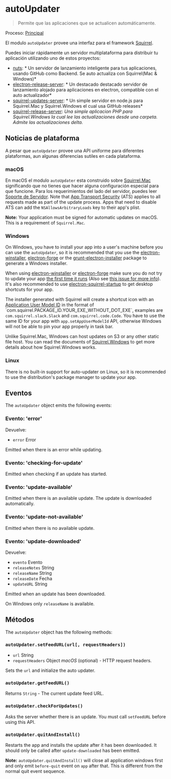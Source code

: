 # autoUpdater

> Permite que las aplicaciones que se actualicen automáticamente.

Proceso: [Principal](../glossary.md#main-process)

El modulo `autoUpdater` provee una interfaz para el framework [Squirrel](https://github.com/Squirrel).

Puedes iniciar rápidamente un servidor multiplataforma para distribuir tu aplicación utilizando uno de estos proyectos:

* [nuts](https://github.com/GitbookIO/nuts): * Un servidor de lanzamiento inteligente para tus aplicaciones, usando GitHub como Backend. Se auto actualiza con Squirrel(Mac & Windows)*
* [electron-release-server](https://github.com/ArekSredzki/electron-release-server): * Un destacado destacado servidor de lanzamiento alojado para aplicaciones en electron, compatible con el auto actualizador*
* [squirrel-updates-server](https://github.com/Aluxian/squirrel-updates-server): * Un simple servidor en node.js para Squirrel.Mac y Squirrel.Windows el cual usa GitHub releases*
* [squirrel-release-server](https://github.com/Arcath/squirrel-release-server): *Una simple aplicacion PHP para Squirrel.Windows la cual lee las actualizaciones desde una carpeta. Admite las actualizaciones delta.*

## Noticias de plataforma

A pesar que `autoUpdater` provee una API uniforme para diferentes plataformas, aun algunas diferencias sutiles en cada plataforma.

### macOS

En macOS el modulo `autoUpdater` esta construido sobre [Squirrel.Mac](https://github.com/Squirrel/Squirrel.Mac) significando que no tienes que hacer alguna configuración especial para que funcione. Para los requerimientos del lado del servidor, puedes leer [Soporte de Servidor](https://github.com/Squirrel/Squirrel.Mac#server-support). Note that [App Transport Security](https://developer.apple.com/library/content/documentation/General/Reference/InfoPlistKeyReference/Articles/CocoaKeys.html#//apple_ref/doc/uid/TP40009251-SW35) (ATS) applies to all requests made as part of the update process. Apps that need to disable ATS can add the `NSAllowsArbitraryLoads` key to their app's plist.

**Note:** Your application must be signed for automatic updates on macOS. This is a requirement of `Squirrel.Mac`.

### Windows

On Windows, you have to install your app into a user's machine before you can use the `autoUpdater`, so it is recommended that you use the [electron-winstaller](https://github.com/electron/windows-installer), [electron-forge](https://github.com/electron-userland/electron-forge) or the [grunt-electron-installer](https://github.com/electron/grunt-electron-installer) package to generate a Windows installer.

When using [electron-winstaller](https://github.com/electron/windows-installer) or [electron-forge](https://github.com/electron-userland/electron-forge) make sure you do not try to update your app [the first time it runs](https://github.com/electron/windows-installer#handling-squirrel-events) (Also see [this issue for more info](https://github.com/electron/electron/issues/7155)). It's also recommended to use [electron-squirrel-startup](https://github.com/mongodb-js/electron-squirrel-startup) to get desktop shortcuts for your app.

The installer generated with Squirrel will create a shortcut icon with an [Application User Model ID](https://msdn.microsoft.com/en-us/library/windows/desktop/dd378459(v=vs.85).aspx) in the format of `com.squirrel.PACKAGE_ID.YOUR_EXE_WITHOUT_DOT_EXE`, examples are `com.squirrel.slack.Slack` and `com.squirrel.code.Code`. You have to use the same ID for your app with `app.setAppUserModelId` API, otherwise Windows will not be able to pin your app properly in task bar.

Unlike Squirrel.Mac, Windows can host updates on S3 or any other static file host. You can read the documents of [Squirrel.Windows](https://github.com/Squirrel/Squirrel.Windows) to get more details about how Squirrel.Windows works.

### Linux

There is no built-in support for auto-updater on Linux, so it is recommended to use the distribution's package manager to update your app.

## Eventos

The `autoUpdater` object emits the following events:

### Evento: 'error'

Devuelve:

* `error` Error

Emitted when there is an error while updating.

### Evento: 'checking-for-update'

Emitted when checking if an update has started.

### Evento: 'update-available'

Emitted when there is an available update. The update is downloaded automatically.

### Evento: 'update-not-available'

Emitted when there is no available update.

### Evento: 'update-downloaded'

Devuelve:

* `evento` Evento
* `releaseNotes` String
* `releaseName` String
* `releaseDate` Fecha
* `updateURL` String

Emitted when an update has been downloaded.

On Windows only `releaseName` is available.

## Métodos

The `autoUpdater` object has the following methods:

### `autoUpdater.setFeedURL(url[, requestHeaders])`

* `url` String
* `requestHeaders` Object *macOS* (optional) - HTTP request headers.

Sets the `url` and initialize the auto updater.

### `autoUpdater.getFeedURL()`

Returns `String` - The current update feed URL.

### `autoUpdater.checkForUpdates()`

Asks the server whether there is an update. You must call `setFeedURL` before using this API.

### `autoUpdater.quitAndInstall()`

Restarts the app and installs the update after it has been downloaded. It should only be called after `update-downloaded` has been emitted.

**Note:** `autoUpdater.quitAndInstall()` will close all application windows first and only emit `before-quit` event on `app` after that. This is different from the normal quit event sequence.